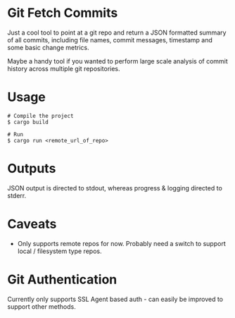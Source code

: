 # Git Fetch Commits

Just a cool tool to point at a git repo and return a JSON formatted summary of all commits, including file names, commit messages, timestamp and some basic change metrics.

Maybe a handy tool if you wanted to perform large scale analysis of commit history across multiple git repositories.

# Usage

```
# Compile the project
$ cargo build

# Run
$ cargo run <remote_url_of_repo>

```

# Outputs

JSON output is directed to stdout, whereas progress & logging directed to stderr.

# Caveats

- Only supports remote repos for now. Probably need a switch to support local / filesystem type repos.

# Git Authentication

Currently only supports SSL Agent based auth - can easily be improved to support other methods.